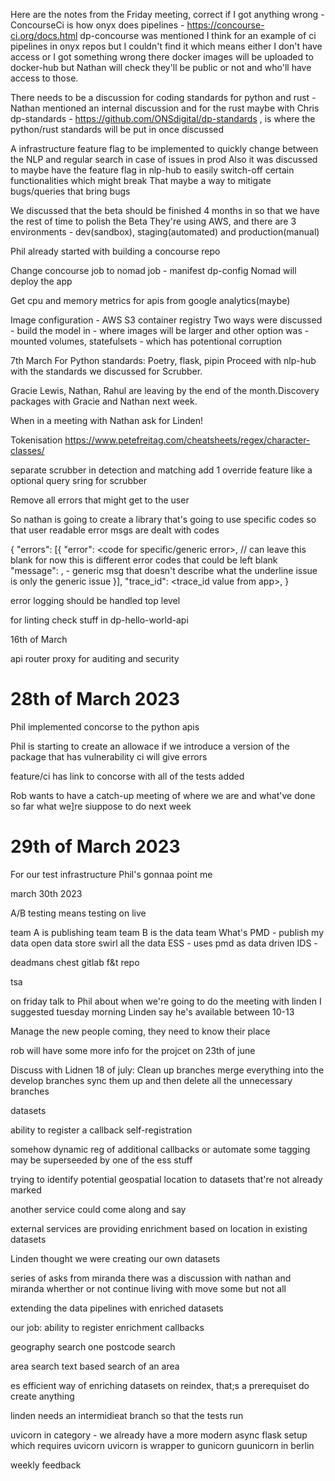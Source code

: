Here are the notes from the Friday meeting, correct if I got anything wrong -
ConcourseCi  is how onyx does pipelines - https://concourse-ci.org/docs.html 
dp-concourse was mentioned I think for an example of ci pipelines in onyx repos but  I couldn't find it which means either I don't have access or I got something wrong there
docker images will be uploaded to docker-hub but Nathan will check they'll be public or not and who'll have access to those.

There needs to be a discussion for coding standards for python and rust - Nathan mentioned an internal discussion and for the rust maybe with Chris 
dp-standards - https://github.com/ONSdigital/dp-standards , is where the python/rust standards will be put in once discussed

A infrastructure feature flag to be implemented  to quickly change between the NLP and regular search in case of issues in prod
Also it was discussed to maybe have the feature flag in nlp-hub to easily switch-off certain functionalities which might break
That maybe a way to mitigate bugs/queries that bring bugs 

We discussed that the beta should be finished 4 months in so that we have the rest of time to polish the Beta
They're using AWS, and there are 3 environments - dev(sandbox), staging(automated) and production(manual)

Phil already started with building a concourse repo

Change concourse job to nomad job - manifest dp-config
Nomad will deploy the app 

Get cpu and memory metrics for apis from google analytics(maybe)

Image configuration - AWS S3 container registry 
Two ways were discussed - build the model in - where images will be larger 
and other option was - mounted volumes, statefulsets - which has potentional corruption 


7th March 
For Python standards: 
Poetry, flask, pipin 
Proceed with nlp-hub with the standards we discussed for Scrubber.

Gracie Lewis, Nathan, Rahul are leaving by the end of the month.Discovery packages with Gracie and Nathan next week. 

When in a meeting with Nathan ask for Linden!

Tokenisation 
https://www.petefreitag.com/cheatsheets/regex/character-classes/

separate scrubber in detection and matching 
add 1 override feature like a optional query sring for scrubber


Remove all errors that might get to the user 

So nathan is going to create a library that's going to use specific codes so that user readable error msgs are dealt with codes 

{
  "errors": [{
	"error": <code for specific/generic error>, // can leave this blank for now this is different error codes that could be left blank
	"message": <human readable message>, - generic msg that doesn't describe what the underline issue is only the generic issue
  }],
	"trace_id": <trace_id value from app>,
}


error logging should be handled top level

for linting check stuff in dp-hello-world-api

16th of March

api router proxy for auditing and security 

# 28th of March 2023  

Phil implemented concorse to the python apis 

Phil is starting to create an allowace 
if we introduce a version of the package that has vulnerability ci will give errors


feature/ci has link to concorse with all of the tests added 

Rob wants to have a catch-up meeting of where we are and what've done so far what we\]re siuppose to do next week 

# 29th of March 2023  

For our test infrastructure Phil's gonnaa point me 


march 30th 2023

A/B testing means testing on live

team A is publishing team
team B is the data team 
What's 
PMD - publish my data open data store swirl all the data 
ESS - uses pmd as data driven 
IDS - 

deadmans chest gitlab f&t repo

tsa 


on friday talk to Phil about when we're going to do the meeting with linden 
I suggested tuesday morning Linden say he's available between 10-13 







Manage the new people coming, they need to know their place


rob will  have some more info for the projcet on 23th of june 



Discuss with Lidnen 18 of july:
Clean up branches merge everything into the develop branches sync them up 
and then delete all the unnecessary branches

datasets 



ability to register a callback 
self-registration 

somehow dynamic reg of additional callbacks or automate some tagging may be superseeded by one of the ess stuff 

trying to identify potential geospatial location to datasets that're not already marked 

another service could come along and say 


external services are providing enrichment based on location in existing datasets

Linden thought we were creating our own datasets 

series of asks from miranda there was a discussion with nathan and miranda wherther or not continue living with 
move some but not all 

extending the data pipelines with enriched datasets 

our job: 
ability to register enrichment callbacks 

geography search one postcode search 

area search text based search of an area 


es efficient way of enriching datasets on reindex, that;s a prerequiset do create anything 

linden needs an intermidieat branch so that the tests run 




uvicorn in category - we already have a more modern async flask setup which requires uvicorn 
uvicorn is wrapper to gunicorn 
guunicorn in berlin 


weekly feedback 